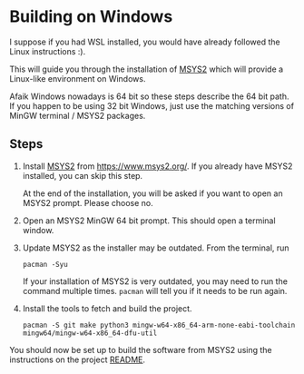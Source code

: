 # Building on Windows

I suppose if you had WSL installed, you would have already followed the Linux instructions :).

This will guide you through the installation of [MSYS2](https://www.msys2.org/) which will provide a Linux-like environment on Windows.

Afaik Windows nowadays is 64 bit so these steps describe the 64 bit path. If you happen to be using 32 bit Windows, just use the matching versions of MinGW terminal / MSYS2 packages.

## Steps

1. Install [MSYS2](https://www.msys2.org/) from https://www.msys2.org/.
    If you already have MSYS2 installed, you can skip this step.

    At the end of the installation, you will be asked if you want to open
    an MSYS2 prompt. Please choose no.

2. Open an MSYS2 MinGW 64 bit prompt. This should open a terminal window.

3. Update MSYS2 as the installer may be outdated. From the terminal, run
    ```
    pacman -Syu
    ```

    If your installation of MSYS2 is very outdated, you may need to run the command multiple times. `pacman` will tell you if it needs to be run again.

4. Install the tools to fetch and build the project.
    ```
    pacman -S git make python3 mingw-w64-x86_64-arm-none-eabi-toolchain mingw64/mingw-w64-x86_64-dfu-util
    ```

You should now be set up to build the software from MSYS2 using the instructions on the project [README](../README.md).


